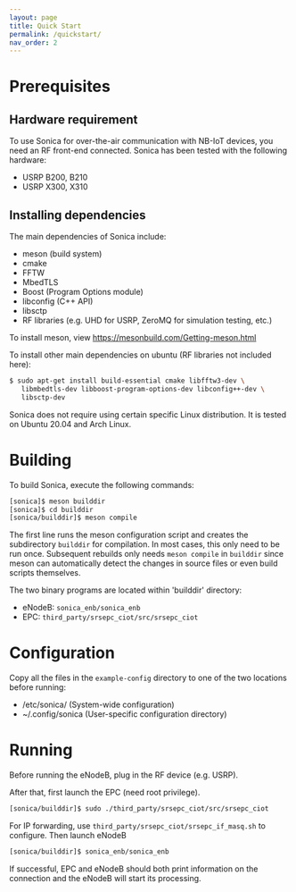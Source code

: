 ```yaml
---
layout: page
title: Quick Start
permalink: /quickstart/
nav_order: 2
---
```

# Prerequisites

## Hardware requirement

To use Sonica for over-the-air communication with NB-IoT devices,
you need an RF front-end connected. Sonica has been tested with the
following hardware:

* USRP B200, B210
* USRP X300, X310

## Installing dependencies

The main dependencies of Sonica include:
* meson (build system)
* cmake
* FFTW
* MbedTLS
* Boost (Program Options module)
* libconfig (C++ API)
* libsctp
* RF libraries (e.g. UHD for USRP, ZeroMQ for simulation testing, etc.)

To install meson, view <https://mesonbuild.com/Getting-meson.html>

To install other main dependencies on ubuntu (RF libraries not included here):

```sh
$ sudo apt-get install build-essential cmake libfftw3-dev \
   libmbedtls-dev libboost-program-options-dev libconfig++-dev \
   libsctp-dev
```

Sonica does not require using certain specific Linux distribution.
It is tested on Ubuntu 20.04 and Arch Linux.

Building
========
To build Sonica, execute the following commands:

```sh
[sonica]$ meson builddir
[sonica]$ cd builddir
[sonica/builddir]$ meson compile
```

The first line runs the meson configuration script and creates the
subdirectory `builddir` for compilation. In most cases, this only need to
be run once. Subsequent rebuilds only needs `meson compile` in `builddir`
since meson can automatically detect the changes in source files or even
build scripts themselves.

The two binary programs are located within 'builddir' directory:
* eNodeB: `sonica_enb/sonica_enb`
* EPC: `third_party/srsepc_ciot/src/srsepc_ciot`

Configuration
=============
Copy all the files in the `example-config` directory to one of the two locations before running:
* /etc/sonica/ (System-wide configuration)
* ~/.config/sonica (User-specific configuration directory)

Running
=======
Before running the eNodeB, plug in the RF device (e.g. USRP). 

After that, first launch the EPC (need root privilege). 

```sh
[sonica/builddir]$ sudo ./third_party/srsepc_ciot/src/srsepc_ciot
```

For IP forwarding, use `third_party/srsepc_ciot/srsepc_if_masq.sh`
to configure. Then launch eNodeB

```sh
[sonica/builddir]$ sonica_enb/sonica_enb
```

If successful, EPC and eNodeB should both print information on the connection
and the eNodeB will start its processing.
